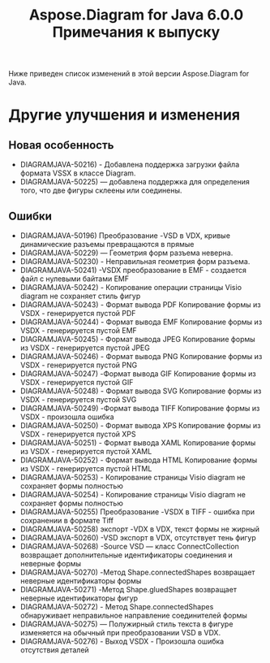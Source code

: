 ﻿---
title: Aspose.Diagram for Java 6.0.0 Примечания к выпуску
type: docs
weight: 120
url: /ru/java/aspose-diagram-for-java-6-0-0-release-notes/
---
Ниже приведен список изменений в этой версии Aspose.Diagram for Java.
# **Другие улучшения и изменения**
## **Новая особенность**
- DIAGRAMJAVA-50216) - Добавлена поддержка загрузки файла формата VSSX в классе Diagram.
- DIAGRAMJAVA-50225) — добавлена поддержка для определения того, что две фигуры склеены или соединены.
## **Ошибки**
- DIAGRAMJAVA-50196) Преобразование -VSD в VDX, кривые динамические разъемы превращаются в прямые
- DIAGRAMJAVA-50229) — Геометрия форм разъема неверна.
- DIAGRAMJAVA-50230) - Неправильная геометрия форм разъема.
- DIAGRAMJAVA-50241) -VSDX преобразование в EMF - создается файл с нулевыми байтами EMF
- DIAGRAMJAVA-50242) - Копирование операции страницы Visio diagram не сохраняет стиль фигур
- DIAGRAMJAVA-50243) - Формат вывода PDF Копирование формы из VSDX - генерируется пустой PDF
- DIAGRAMJAVA-50244) - Формат вывода EMF Копирование формы из VSDX - генерируется пустой EMF
- DIAGRAMJAVA-50245) - Формат вывода JPEG Копирование формы из VSDX - генерируется пустой JPEG
- DIAGRAMJAVA-50246) - Формат вывода PNG Копирование формы из VSDX - генерируется пустой PNG
- DIAGRAMJAVA-50247) -Формат вывода GIF Копирование формы из VSDX - генерируется пустой GIF
- DIAGRAMJAVA-50248) - Формат вывода SVG Копирование формы из VSDX - генерируется пустой SVG
- DIAGRAMJAVA-50249) -Формат вывода TIFF Копирование формы из VSDX - произошла ошибка
- DIAGRAMJAVA-50250) - Формат вывода XPS Копирование формы из VSDX - генерируется пустой XPS
- DIAGRAMJAVA-50251) - Формат вывода XAML Копирование формы из VSDX - генерируется пустой XAML
- DIAGRAMJAVA-50252) - Формат вывода HTML Копирование формы из VSDX - генерируется пустой HTML
- DIAGRAMJAVA-50253) - Копирование страницы Visio diagram не сохраняет формы полностью
- DIAGRAMJAVA-50254) - Копирование страницы Visio diagram не сохраняет формы полностью
- DIAGRAMJAVA-50255) Преобразование -VSDX в TIFF - ошибка при сохранении в формате Tiff
- DIAGRAMJAVA-50258) экспорт -VDX в VDX, текст формы не жирный
- DIAGRAMJAVA-50260) -VSD экспорт в VDX, отсутствует тень фигур
- DIAGRAMJAVA-50268) -Source VSD — класс ConnectCollection возвращает дополнительные идентификаторы соединения и неверные формы
- DIAGRAMJAVA-50270) -Метод Shape.connectedShapes возвращает неверные идентификаторы формы
- DIAGRAMJAVA-50271) -Метод Shape.gluedShapes возвращает неверные идентификаторы фигур
- DIAGRAMJAVA-50272) - Метод Shape.connectedShapes обнаруживает неправильное направление соединителей формы
- DIAGRAMJAVA-50275) — Полужирный стиль текста в фигуре изменяется на обычный при преобразовании VSD в VDX.
- DIAGRAMJAVA-50276) - Выход VSDX - Произошла ошибка отсутствия деталей
